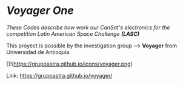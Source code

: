 # ***Voyager One***

*These Codes describe how work our CanSat's electronics for the competition Latin American Space Challenge **(LASC)***

This proyect is possible by the investigation group --> **Voyager** from Universidad de Antioquia.

[]!(https://grupoastra.github.io/icons/voyager.png)

Link: https://grupoastra.github.io/voyager/